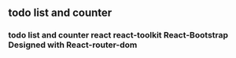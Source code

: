 ## todo list and counter


### todo list and counter react react-toolkit React-Bootstrap Designed with React-router-dom